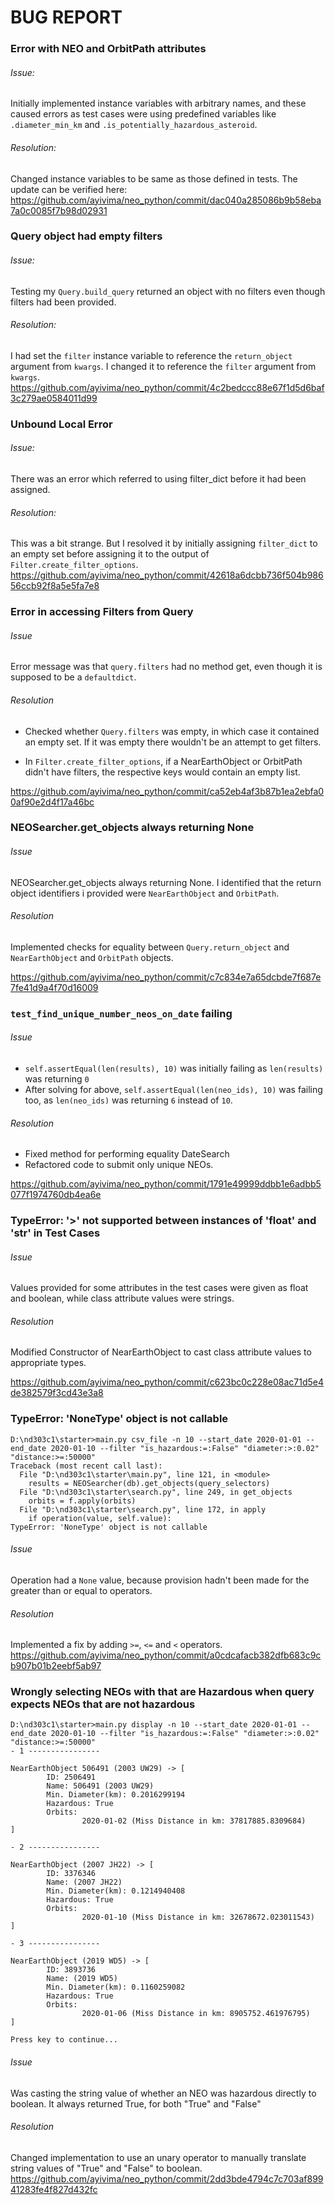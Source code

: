 # BUG REPORT

### Error with NEO and OrbitPath attributes

###### Issue: 

Initially implemented instance variables with arbitrary names, and these caused errors as test cases were 
using predefined variables like `.diameter_min_km` and `.is_potentially_hazardous_asteroid`.

###### Resolution:

Changed instance variables to be same as those defined in tests. The update can be verified here: https://github.com/ayivima/neo_python/commit/dac040a285086b9b58eba7a0c0085f7b98d02931


### Query object had empty filters

###### Issue: 

Testing my `Query.build_query` returned an object with no filters even though filters had been provided. 

###### Resolution:

I had set the `filter` instance variable to reference the `return_object` argument from `kwargs`. 
I changed it to reference the `filter` argument from `kwargs`. https://github.com/ayivima/neo_python/commit/4c2bedccc88e67f1d5d6baf3c279ae0584011d99


### Unbound Local Error

###### Issue: 

There was an error which referred to using filter_dict before it had been assigned. 

###### Resolution:

This was a bit strange. But I resolved it by initially assigning `filter_dict` to an empty set before assigning it to the output of `Filter.create_filter_options`. https://github.com/ayivima/neo_python/commit/42618a6dcbb736f504b98656ccb92f8a5e5fa7e8


### Error in accessing Filters from Query

###### Issue
Error message was that `query.filters` had no method get, even though it is supposed to be a `defaultdict`.

###### Resolution
+ Checked whether `Query.filters` was empty, in which case it contained an empty set. If it was empty there wouldn't be an attempt to get filters.

+ In `Filter.create_filter_options`, if a NearEarthObject or OrbitPath didn't have filters, the respective keys would contain an empty list. 

https://github.com/ayivima/neo_python/commit/ca52eb4af3b87b1ea2ebfa00af90e2d4f17a46bc


### NEOSearcher.get_objects always returning None

###### Issue
NEOSearcher.get_objects always returning None. I identified that the return object identifiers i provided were `NearEarthObject` and `OrbitPath`.

###### Resolution
Implemented checks for equality between `Query.return_object` and `NearEarthObject` and `OrbitPath` objects.

https://github.com/ayivima/neo_python/commit/c7c834e7a65dcbde7f687e7fe41d9a4f70d16009


### `test_find_unique_number_neos_on_date` failing

###### Issue
+ `self.assertEqual(len(results), 10)` was initially failing as `len(results)` was returning `0`
+ After solving for above, `self.assertEqual(len(neo_ids), 10)` was failing too, as `len(neo_ids)` was returning `6` instead of `10`.

###### Resolution
+ Fixed method for performing equality DateSearch 
+ Refactored code to submit only unique NEOs.

https://github.com/ayivima/neo_python/commit/1791e49999ddbb1e6adbb5077f1974760db4ea6e


### TypeError: '>' not supported between instances of 'float' and 'str' in Test Cases

###### Issue
Values provided for some attributes in the test cases were given as float and boolean, while class attribute values were strings.

###### Resolution
Modified Constructor of NearEarthObject to cast class attribute values to appropriate types.

https://github.com/ayivima/neo_python/commit/c623bc0c228e08ac71d5e4de382579f3cd43e3a8


### TypeError: 'NoneType' object is not callable
```
D:\nd303c1\starter>main.py csv_file -n 10 --start_date 2020-01-01 --end_date 2020-01-10 --filter "is_hazardous:=:False" "diameter:>:0.02" "distance:>=:50000"
Traceback (most recent call last):
  File "D:\nd303c1\starter\main.py", line 121, in <module>
    results = NEOSearcher(db).get_objects(query_selectors)
  File "D:\nd303c1\starter\search.py", line 249, in get_objects
    orbits = f.apply(orbits)
  File "D:\nd303c1\starter\search.py", line 172, in apply
    if operation(value, self.value):
TypeError: 'NoneType' object is not callable
```
  
###### Issue
Operation had a `None` value, because provision hadn't been made for the greater than or equal to operators.

###### Resolution
Implemented a fix by adding `>=`, `<=` and `<` operators.
https://github.com/ayivima/neo_python/commit/a0cdcafacb382dfb683c9cb907b01b2eebf5ab97


### Wrongly selecting NEOs with that are Hazardous when query expects NEOs that are not hazardous

```
D:\nd303c1\starter>main.py display -n 10 --start_date 2020-01-01 --end_date 2020-01-10 --filter "is_hazardous:=:False" "diameter:>:0.02" "distance:>=:50000"
- 1 ----------------

NearEarthObject 506491 (2003 UW29) -> [
        ID: 2506491
        Name: 506491 (2003 UW29)
        Min. Diameter(km): 0.2016299194
        Hazardous: True
        Orbits:
                2020-01-02 (Miss Distance in km: 37817885.8309684)
]

- 2 ----------------

NearEarthObject (2007 JH22) -> [
        ID: 3376346
        Name: (2007 JH22)
        Min. Diameter(km): 0.1214940408
        Hazardous: True
        Orbits:
                2020-01-10 (Miss Distance in km: 32678672.023011543)
]

- 3 ----------------

NearEarthObject (2019 WD5) -> [
        ID: 3893736
        Name: (2019 WD5)
        Min. Diameter(km): 0.1160259082
        Hazardous: True
        Orbits:
                2020-01-06 (Miss Distance in km: 8905752.461976795)
]

Press key to continue...
```

###### Issue
Was casting the string value of whether an NEO was hazardous directly to boolean. It always returned True, for both "True" and "False"

###### Resolution
Changed implementation to use an unary operator to manually translate string values of "True" and "False" to boolean.
https://github.com/ayivima/neo_python/commit/2dd3bde4794c7c703af89941283fe4f827d432fc

